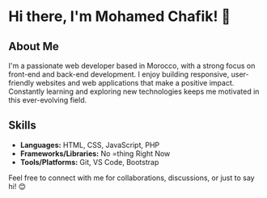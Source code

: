 # Hi there, I'm Mohamed Chafik! 👋

## About Me
I'm a passionate web developer based in Morocco, with a strong focus on front-end and back-end development. I enjoy building responsive, user-friendly websites and web applications that make a positive impact. Constantly learning and exploring new technologies keeps me motivated in this ever-evolving field.

## Skills
- **Languages:** HTML, CSS, JavaScript, PHP
- **Frameworks/Libraries:** No =thing Right Now
- **Tools/Platforms:** Git, VS Code, Bootstrap


Feel free to connect with me for collaborations, discussions, or just to say hi! 😊
